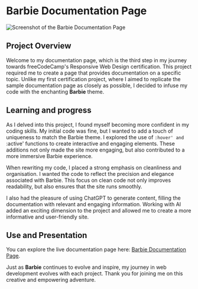 # Barbie Documentation Page

![Screenshot of the Barbie Documentation Page](/images/Screenshot_Documentation_Page.png)

## Project Overview

Welcome to my documentation page, which is the third step in my journey towards freeCodeCamp's Responsive Web Design certification. This project required me to create a page that provides documentation on a specific topic. Unlike my first certification project, where I aimed to replicate the sample documentation page as closely as possible, I decided to infuse my code with the enchanting **Barbie** theme.

## Learning and progress

As I delved into this project, I found myself becoming more confident in my coding skills. My initial code was fine, but I wanted to add a touch of uniqueness to match the Barbie theme. I explored the use of `:hover' and `:active' functions to create interactive and engaging elements. These additions not only made the site more engaging, but also contributed to a more immersive Barbie experience.

When rewriting my code, I placed a strong emphasis on cleanliness and organisation. I wanted the code to reflect the precision and elegance associated with Barbie. This focus on clean code not only improves readability, but also ensures that the site runs smoothly.

I also had the pleasure of using ChatGPT to generate content, filling the documentation with relevant and engaging information. Working with AI added an exciting dimension to the project and allowed me to create a more informative and user-friendly site.

## Use and Presentation

You can explore the live documentation page here: [Barbie Documentation Page](https://documentation-page-bice.vercel.app/).

Just as **Barbie** continues to evolve and inspire, my journey in web development evolves with each project. Thank you for joining me on this creative and empowering adventure.
